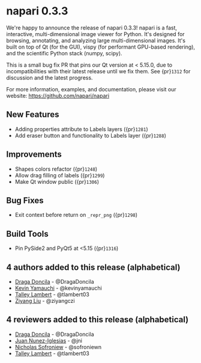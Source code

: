 # napari 0.3.3

We're happy to announce the release of napari 0.3.3!
napari is a fast, interactive, multi-dimensional image viewer for Python.
It's designed for browsing, annotating, and analyzing large multi-dimensional
images. It's built on top of Qt (for the GUI), vispy (for performant GPU-based
rendering), and the scientific Python stack (numpy, scipy).


This is a small bug fix PR that pins our Qt version at < 5.15.0, due to
incompatibilities with their latest release until we fix them. See {pr}`1312` for
discussion and the latest progress.

For more information, examples, and documentation, please visit our website:
https://github.com/napari/napari

## New Features
- Adding properties attribute to Labels layers ({pr}`1281`)
- Add eraser button and functionality to Labels layer ({pr}`1288`)

## Improvements
- Shapes colors refactor ({pr}`1248`)
- Allow drag filling of labels ({pr}`1299`)
- Make Qt window public ({pr}`1306`)

## Bug Fixes
- Exit context before return on `_repr_png` ({pr}`1298`)

## Build Tools
- Pin PySide2 and PyQt5 at <5.15 ({pr}`1316`)


## 4 authors added to this release (alphabetical)

- [Draga Doncila](https://github.com/napari/napari/commits?author=DragaDoncila) - @DragaDoncila
- [Kevin Yamauchi](https://github.com/napari/napari/commits?author=kevinyamauchi) - @kevinyamauchi
- [Talley Lambert](https://github.com/napari/napari/commits?author=tlambert03) - @tlambert03
- [Ziyang Liu](https://github.com/napari/napari/commits?author=ziyangczi) - @ziyangczi


## 4 reviewers added to this release (alphabetical)

- [Draga Doncila](https://github.com/napari/napari/commits?author=DragaDoncila) - @DragaDoncila
- [Juan Nunez-Iglesias](https://github.com/napari/napari/commits?author=jni) - @jni
- [Nicholas Sofroniew](https://github.com/napari/napari/commits?author=sofroniewn) - @sofroniewn
- [Talley Lambert](https://github.com/napari/napari/commits?author=tlambert03) - @tlambert03
